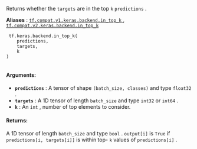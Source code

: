 Returns whether the  `targets`  are in the top  `k`   `predictions` .

**Aliases** : [ `tf.compat.v1.keras.backend.in_top_k` ](/api_docs/python/tf/keras/backend/in_top_k), [ `tf.compat.v2.keras.backend.in_top_k` ](/api_docs/python/tf/keras/backend/in_top_k)

```
 tf.keras.backend.in_top_k(
    predictions,
    targets,
    k
)
 
```

#### Arguments:
- **`predictions`** : A tensor of shape  `(batch_size, classes)`  and type  `float32` .
- **`targets`** : A 1D tensor of length  `batch_size`  and type  `int32`  or  `int64` .
- **`k`** : An  `int` , number of top elements to consider.


#### Returns:
A 1D tensor of length  `batch_size`  and type  `bool` . `output[i]`  is  `True`  if  `predictions[i, targets[i]]`  is within top- `k` values of  `predictions[i]` .

